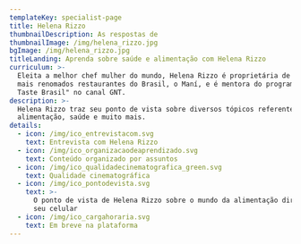 ```yaml
---
templateKey: specialist-page
title: Helena Rizzo
thumbnailDescription: As respostas de
thumbnailImage: /img/helena_rizzo.jpg
bgImage: /img/helena_rizzo.jpg
titleLanding: Aprenda sobre saúde e alimentação com Helena Rizzo
curriculum: >-
  Eleita a melhor chef mulher do mundo, Helena Rizzo é proprietária de um dos
  mais renomados restaurantes do Brasil, o Maní, e é mentora do programa "The
  Taste Brasil" no canal GNT.
description: >-
  Helena Rizzo traz seu ponto de vista sobre diversos tópicos referentes à
  alimentação, saúde e muito mais.
details:
  - icon: /img/ico_entrevistacom.svg
    text: Entrevista com Helena Rizzo
  - icon: /img/ico_organizacaodeaprendizado.svg
    text: Conteúdo organizado por assuntos
  - icon: /img/ico_qualidadecinematografica_green.svg
    text: Qualidade cinematográfica
  - icon: /img/ico_pontodevista.svg
    text: >-
      O ponto de vista de Helena Rizzo sobre o mundo da alimentação direto no
      seu celular
  - icon: /img/ico_cargahoraria.svg
    text: Em breve na plataforma
---
```


